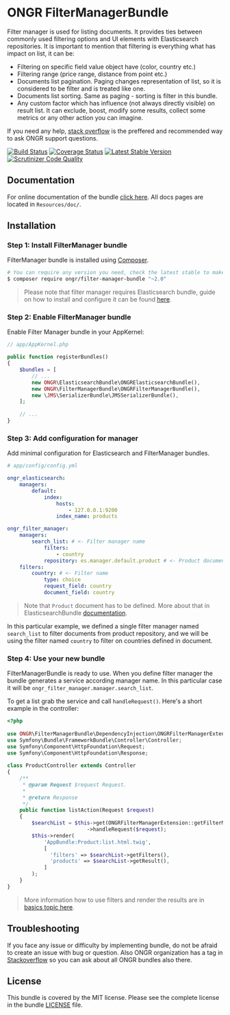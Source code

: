 # ONGR FilterManagerBundle

Filter manager is used for listing documents. It provides ties between commonly used filtering options and UI elements with Elasticsearch repositories.
It is important to mention that filtering is everything what has impact on list, it can be:
- Filtering on specific field value object have (color, country etc.)
- Filtering range (price range, distance from point etc.)
- Documents list pagination. Paging changes representation of list, so it is considered to be filter and is treated like one.
- Documents list sorting. Same as paging - sorting is filter in this bundle.
- Any custom factor which has influence (not always directly visible) on result list. It can exclude, boost, modify some results, collect some metrics or any other action you can imagine.

If you need any help, [stack overflow](http://stackoverflow.com/questions/tagged/ongr)
is the preffered and recommended way to ask ONGR support questions.

[![Build Status](https://travis-ci.org/ongr-io/FilterManagerBundle.svg?branch=master)](https://travis-ci.org/ongr-io/FilterManagerBundle)
[![Coverage Status](https://coveralls.io/repos/ongr-io/FilterManagerBundle/badge.svg?branch=master&service=github)](https://coveralls.io/github/ongr-io/FilterManagerBundle?branch=master)
[![Latest Stable Version](https://poser.pugx.org/ongr/filter-manager-bundle/v/stable)](https://packagist.org/packages/ongr/filter-manager-bundle)
[![Scrutinizer Code Quality](https://scrutinizer-ci.com/g/ongr-io/FilterManagerBundle/badges/quality-score.png?b=master)](https://scrutinizer-ci.com/g/ongr-io/FilterManagerBundle/?branch=master)


## Documentation

For online documentation of the bundle [click here](http://docs.ongr.io/FilterManagerBundle). All docs pages are located in `Resources/doc/`.

## Installation

### Step 1: Install FilterManager bundle

FilterManager bundle is installed using [Composer](https://getcomposer.org).

```bash
# You can require any version you need, check the latest stable to make sure you are using the newest version.
$ composer require ongr/filter-manager-bundle "~2.0"
```

> Please note that filter manager requires Elasticsearch bundle, guide on how to install and configure it can be found [here](https://github.com/ongr-io/ElasticsearchBundle).

### Step 2: Enable FilterManager bundle

Enable Filter Manager bundle in your AppKernel:

```php
// app/AppKernel.php

public function registerBundles()
{
    $bundles = [
        // ...
        new ONGR\ElasticsearchBundle\ONGRElasticsearchBundle(),
        new ONGR\FilterManagerBundle\ONGRFilterManagerBundle(),
        new \JMS\SerializerBundle\JMSSerializerBundle(),
    ];
    
    // ...
}
```

### Step 3: Add configuration for manager

Add minimal configuration for Elasticsearch and FilterManager bundles.

```yaml
# app/config/config.yml

ongr_elasticsearch:
    managers:
        default:
            index: 
                hosts:
                    - 127.0.0.1:9200
                index_name: products

ongr_filter_manager:
    managers:
        search_list: # <- Filter manager name
            filters:
                - country
            repository: es.manager.default.product # <- Product document repository service to execute queries on
    filters:
        country: # <- Filter name
            type: choice
            request_field: country
            document_field: country
```
> Note that `Product` document has to be defined. More about that in ElasticsearchBundle [documentation](https://github.com/ongr-io/ElasticsearchBundle/blob/master/Resources/doc/mapping.md).

In this particular example, we defined a single filter manager named `search_list` to filter documents from product repository, and we will be using the filter named `country` to filter on countries defined in document.

### Step 4: Use your new bundle

FilterManagerBundle is ready to use. When you define filter manager the bundle generates a service according manager name. In this particular case it will be `ongr_filter_manager.manager.search_list`.

To get a list grab the service and call `handleRequest()`. Here's a short example in the controller:

  ```php
  <?php
   
  use ONGR\FilterManagerBundle\DependencyInjection\ONGRFilterManagerExtension;
  use Symfony\Bundle\FrameworkBundle\Controller\Controller;
  use Symfony\Component\HttpFoundation\Request;
  use Symfony\Component\HttpFoundation\Response;
   
  class ProductController extends Controller
  {
      /**
       * @param Request $request Request.
       *
       * @return Response
       */
      public function listAction(Request $request)
      {
          $searchList = $this->get(ONGRFilterManagerExtension::getFilterManagerId('search_list'))
                            ->handleRequest($request);
          $this->render(
              'AppBundle:Product:list.html.twig',
              [
                'filters' => $searchList->getFilters(),  
                'products' => $searchList->getResult(),  
              ]
          );                  
      }
  }
  ```
  
  > More information how to use filters and render the results are in [basics topic here](http://docs.ongr.io/FilterManagerBundle/Basics).
  
## Troubleshooting

If you face any issue or difficulty by implementing bundle, do not be afraid to create an issue with bug or question. Also ONGR organization has a tag in [Stackoverflow](http://stackoverflow.com/questions/tagged/ongr) so you can ask about all ONGR bundles also there.


## License

This bundle is covered by the MIT license. Please see the complete license in the bundle [LICENSE](LICENSE) file.
